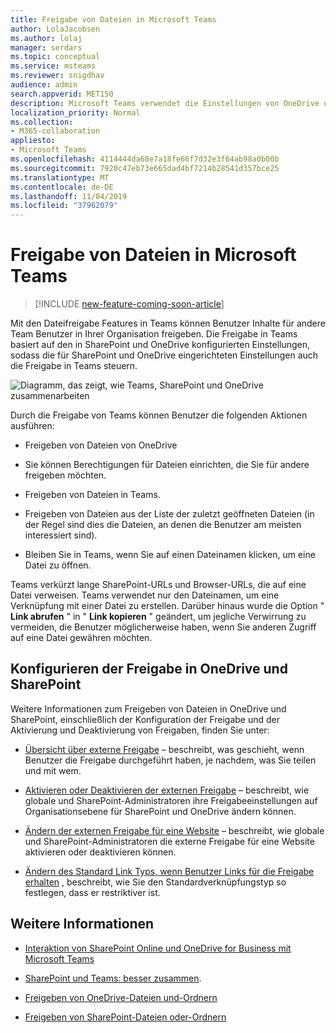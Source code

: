 ```yaml
---
title: Freigabe von Dateien in Microsoft Teams
author: LolaJacobsen
ms.author: lolaj
manager: serdars
ms.topic: conceptual
ms.service: msteams
ms.reviewer: snigdhav
audience: admin
search.appverid: MET150
description: Microsoft Teams verwendet die Einstellungen von OneDrive und SharePoint zum Steuern der Freigabe.
localization_priority: Normal
ms.collection:
- M365-collaboration
appliesto:
- Microsoft Teams
ms.openlocfilehash: 4114444da68e7a18fe66f7d32e3f64ab98a0b00b
ms.sourcegitcommit: 7920c47eb73e665dad4bf7214b28541d357bce25
ms.translationtype: MT
ms.contentlocale: de-DE
ms.lasthandoff: 11/04/2019
ms.locfileid: "37962079"
---
```

# <a name="sharing-files-in-microsoft-teams"></a>Freigabe von Dateien in Microsoft Teams

>[!INCLUDE [new-feature-coming-soon-article](includes/new-feature-coming-soon-article.md)]

Mit den Dateifreigabe Features in Teams können Benutzer Inhalte für andere Team Benutzer in Ihrer Organisation freigeben. Die Freigabe in Teams basiert auf den in SharePoint und OneDrive konfigurierten Einstellungen, sodass die für SharePoint und OneDrive eingerichteten Einstellungen auch die Freigabe in Teams steuern.

![Diagramm, das zeigt, wie Teams, SharePoint und OneDrive zusammenarbeiten](media/sharing-files-in-teams-image1.png)

Durch die Freigabe von Teams können Benutzer die folgenden Aktionen ausführen:

- Freigeben von Dateien von OneDrive

- Sie können Berechtigungen für Dateien einrichten, die Sie für andere freigeben möchten.

- Freigeben von Dateien in Teams.

- Freigeben von Dateien aus der Liste der zuletzt geöffneten Dateien (in der Regel sind dies die Dateien, an denen die Benutzer am meisten interessiert sind).

- Bleiben Sie in Teams, wenn Sie auf einen Dateinamen klicken, um eine Datei zu öffnen.

Teams verkürzt lange SharePoint-URLs und Browser-URLs, die auf eine Datei verweisen. Teams verwendet nur den Dateinamen, um eine Verknüpfung mit einer Datei zu erstellen. Darüber hinaus wurde die Option " **Link abrufen** " in " **Link kopieren** " geändert, um jegliche Verwirrung zu vermeiden, die Benutzer möglicherweise haben, wenn Sie anderen Zugriff auf eine Datei gewähren möchten.

## <a name="configure-sharing-in-onedrive-and-sharepoint"></a>Konfigurieren der Freigabe in OneDrive und SharePoint

Weitere Informationen zum Freigeben von Dateien in OneDrive und SharePoint, einschließlich der Konfiguration der Freigabe und der Aktivierung und Deaktivierung von Freigaben, finden Sie unter:

- [Übersicht über externe Freigabe](https://docs.microsoft.com/sharepoint/external-sharing-overview) – beschreibt, was geschieht, wenn Benutzer die Freigabe durchgeführt haben, je nachdem, was Sie teilen und mit wem.

- [Aktivieren oder Deaktivieren der externen Freigabe](https://docs.microsoft.com/sharepoint/turn-external-sharing-on-or-off) – beschreibt, wie globale und SharePoint-Administratoren ihre Freigabeeinstellungen auf Organisationsebene für SharePoint und OneDrive ändern können.

- [Ändern der externen Freigabe für eine Website](https://docs.microsoft.com/sharepoint/change-external-sharing-site) – beschreibt, wie globale und SharePoint-Administratoren die externe Freigabe für eine Website aktivieren oder deaktivieren können.

- [Ändern des Standard Link Typs, wenn Benutzer Links für die Freigabe erhalten](https://docs.microsoft.com/sharepoint/change-default-sharing-link) , beschreibt, wie Sie den Standardverknüpfungstyp so festlegen, dass er restriktiver ist.

## <a name="more-information"></a>Weitere Informationen

- [Interaktion von SharePoint Online und OneDrive for Business mit Microsoft Teams](sharepoint-onedrive-interact.md)

- [SharePoint und Teams: besser zusammen](https://techcommunity.microsoft.com/t5/Microsoft-SharePoint-Blog/SharePoint-and-Teams-Better-Together/ba-p/189593).

- [Freigeben von OneDrive-Dateien und-Ordnern](https://support.office.com/article/Share-OneDrive-files-and-folders-9fcc2f7d-de0c-4cec-93b0-a82024800c07#OS_Type=OneDrive_-_Business)

- [Freigeben von SharePoint-Dateien oder-Ordnern](https://support.office.com/article/share-sharepoint-files-or-folders-1fe37332-0f9a-4719-970e-d2578da4941c)

